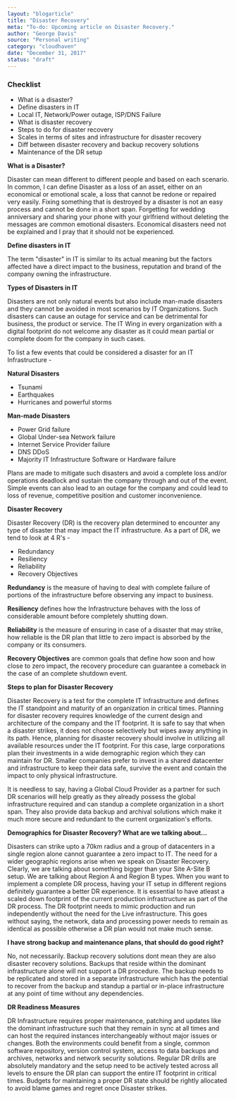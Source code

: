 ```yaml
---
layout: "blogarticle"
title: "Disaster Recovery"
meta: "To-do: Upcoming article on Disaster Recovery."
author: "George Davis"
source: "Personal writing"
category: "cloudhaven"
date: "December 31, 2017"
status: "draft"
---
```


<!-- <h3>Disaster Recovery</h3> -->

<div class="do-not-publish">
<h3>Checklist</h3>
<ul>
<li>What is a disaster?</li>
<li>Define disasters in IT</li>
<li>Local IT, Network/Power outage, ISP/DNS Failure</li>
<li>What is disaster recovery</li>
<li>Steps to do for disaster recovery</li>
<li>Scales in terms of sites and infrastructure for disaster recovery</li>
<li>Diff between disaster recovery and backup recovery solutions</li>
<li>Maintenance of the DR setup</li>
</ul>
</div>

<strong>What is a Disaster?</strong>
<p>Disaster can mean different to different people and based on each scenario. In common, I can define Disaster as a loss of an asset, either on an economical or emotional scale, a loss that cannot be redone or repaired very easily. Fixing something that is destroyed by a disaster is not an easy process and cannot be done in a short span. Forgetting for wedding anniversary and sharing your phone with your girlfriend without deleting the messages are common emotional disasters. Economical disasters need not be explained and I pray that it should not be experienced.
</p>

<strong>Define disasters in IT</strong>
<p>The term "disaster" in IT is similar to its actual meaning but the factors affected have a direct impact to the business, reputation and brand of the company owning the infrastructure.
</p>

<strong>Types of Disasters in IT</strong>
<p>Disasters are not only natural events but also include man-made disasters and they cannot be avoided in most scenarios by IT Organizations. Such disasters can cause an outage for service and can be detrimental for business, the product or service. The IT Wing in every organization with a digital footprint do not welcome any disaster as it could mean partial or complete doom for the company in such cases.
</p>

<p>To list a few events that could be considered a disaster for an IT Infrastructure -

<strong>Natural Disasters</strong>
<ul>
<li>Tsunami</li>
<li>Earthquakes</li>
<li>Hurricanes and powerful storms</li>
</ul>
<strong>Man-made Disasters</strong>
<ul>
<li>Power Grid failure</li>
<li>Global Under-sea Network failure</li>
<li>Internet Service Provider failure</li>
<li>DNS DDoS</li>
<li>Majority IT Infrastructure Software or Hardware failure</li>
</ul>

<p>Plans are made to mitigate such disasters and avoid a complete loss and/or operations deadlock and sustain the company through and out of the event. Simple events can also lead to an outage for the company and could lead to loss of revenue, competitive position and customer inconvenience.
</p>

<strong>Disaster Recovery</strong>
<p>Disaster Recovery (DR) is the recovery plan determined to encounter any type of disaster that may impact the IT infrastructure. As a part of DR, we tend to look at 4 R's - 

<ul>
<li>Redundancy</li>
<li>Resiliency</li>
<li>Reliability</li>
<li>Recovery Objectives</li>
</ul>

<strong>Redundancy</strong> is the measure of having to deal with complete failure of portions of the infrastructure before observing any impact to business.

<strong>Resiliency</strong> defines how the Infrastructure behaves with the loss of considerable amount before completely shutting down.

<strong>Reliability</strong> is the measure of ensuring in case of a disaster that may strike, how reliable is the DR plan that little to zero impact is absorbed by the company or its consumers.

<strong>Recovery Objectives</strong> are common goals that define how soon and how close to zero impact, the recovery procedure can guarantee a comeback in the case of an complete shutdown event.

<strong>Steps to plan for Disaster Recovery</strong>
<p>Disaster Recovery is a test for the complete IT Infrastructure and defines the IT standpoint and maturity of an organization in critical times. Planning for disaster recovery requires knowledge of the current design and architecture of the company and the IT footprint. It is safe to say that when a disaster strikes, it does not choose selectively but wipes away anything in its path. Hence, planning for disaster recovery should involve in utilizing all available resources under the IT footprint. For this case, large corporations plan their investments in a wide demographic region which they can maintain for DR. Smaller companies prefer to invest in a shared datacenter and infrastructure to keep their data safe, survive the event and contain the impact to only physical infrastructure.
</p>

<p>It is needless to say, having a Global Cloud Provider as a partner for such DR scenarios will help greatly as they already possess the global infrastructure required and can standup a complete organization in a short span. They also provide data backup and archival solutions which make it much more secure and redundant to the current organization's efforts.
</p>

<strong>Demographics for Disaster Recovery? What are we talking about...</strong>
<p>Disasters can strike upto a 70km radius and a group of datacenters in a single region alone cannot guarantee a zero impact to IT. The need for a wider geographic regions arise when we speak on Disaster Recovery. Clearly, we are talking about something bigger than your Site A-Site B setup. We are talking about Region A and Region B types. When you want to implement a complete DR process, having your IT setup in different regions definitely guarantee a better DR experience. It is essential to have atleast a scaled down footprint of the current production infrastructure as part of the DR process. The DR footprint needs to mimic production and run independently without the need for the Live infrastructure. This goes without saying, the network, data and processing power needs to remain as identical as possible otherwise a DR plan would not make much sense.

<strong>I have strong backup and maintenance plans, that should do good right?</strong>
<p>No, not necessarily. Backup recovery solutions dont mean they are also disaster recovery solutions. Backups that reside within the dominant infrastructure alone will not support a DR procedure. The backup needs to be replicated and stored in a separate infrastructure which has the potential to recover from the backup and standup a partial or in-place infrastructure at any point of time without any dependencies. 

<strong>DR Readiness Measures</strong>
<p>DR Infrastructure requires proper maintenance, patching and updates like the dominant infrastructure such that they remain in sync at all times and can host the required instances interchangeably without major issues or changes. Both the environments could benefit from a single, common software repository, version control system, access to data backups and archives, networks and network security solutions. Regular DR drills are absolutely mandatory and the setup need to be actively tested across all levels to ensure the DR plan can support the entire IT footprint in critical times. Budgets for maintaining a proper DR state should be rightly allocated to avoid blame games and regret once Disaster strikes.